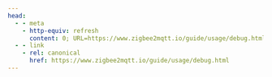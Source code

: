 ```yaml
---
head:
  - - meta
    - http-equiv: refresh
      content: 0; URL=https://www.zigbee2mqtt.io/guide/usage/debug.html
  - - link 
    - rel: canonical
      href: https://www.zigbee2mqtt.io/guide/usage/debug.html
---
```

